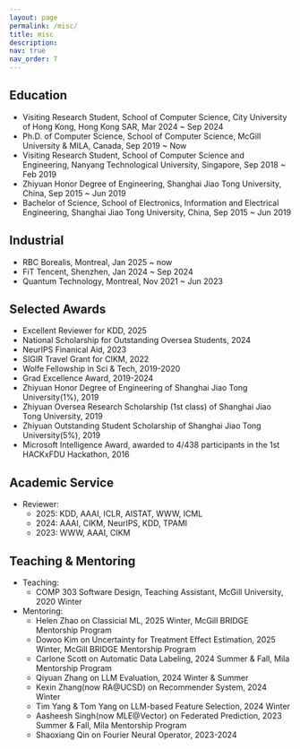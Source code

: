 ```yaml
---
layout: page
permalink: /misc/
title: misc
description: 
nav: true
nav_order: 7
---
```


## Education

- Visiting Research Student, School of Computer Science, City University of Hong Kong, Hong Kong SAR, Mar 2024 ~ Sep 2024
- Ph.D. of Computer Science, School of Computer Science, McGill University & MILA, Canada, Sep 2019 ~ Now
- Visiting Research Student, School of Computer Science and Engineering, Nanyang Technological University, Singapore, Sep 2018 ~ Feb 2019
- Zhiyuan Honor Degree of Engineering, Shanghai Jiao Tong University, China, Sep 2015 ~ Jun 2019
- Bachelor of Science, School of Electronics, Information and Electrical Engineering, Shanghai Jiao Tong University, China, Sep 2015 ~ Jun 2019


## Industrial

- RBC Borealis, Montreal, Jan 2025 ~ now
- FiT Tencent, Shenzhen, Jan 2024 ~ Sep 2024
- Quantum Technology, Montreal, Nov 2021 ~ Jun 2023
<!-- - Research Intern, Huawei Noah’s Ark Lab, Montreal Research Center, Nov. 2021 ~ Jun. 2023 -->
<!-- - Research Intern, Huawei Noah’s Ark Lab, Shenzhen Research Center, Mar. 2021 ~ Aug. 2021 -->


## Selected Awards
- Excellent Reviewer for KDD, 2025
- National Scholarship for Outstanding Oversea Students, 2024
- NeurIPS Finanical Aid, 2023
- SIGIR Travel Grant for CIKM, 2022
- Wolfe Fellowship in Sci & Tech, 2019-2020
- Grad Excellence Award, 2019-2024
- Zhiyuan Honor Degree of Engineering of Shanghai Jiao Tong University(1%), 2019
- Zhiyuan Oversea Research Scholarship (1st class) of Shanghai Jiao Tong University, 2019
- Zhiyuan Outstanding Student Scholarship of Shanghai Jiao Tong University(5%), 2019
- Microsoft Intelligence Award, awarded to 4/438 participants in the 1st HACKxFDU Hackathon, 2016

## Academic Service

- Reviewer:
  - 2025: KDD, AAAI, ICLR, AISTAT, WWW, ICML
  - 2024: AAAI, CIKM, NeurIPS, KDD, TPAMI
  - 2023: WWW, AAAI, CIKM

## Teaching & Mentoring

- Teaching:
  - COMP 303 Software Design, Teaching Assistant, McGill University, 2020 Winter
- Mentoring:
  - Helen Zhao on Classicial ML, 2025 Winter, McGill BRIDGE Mentorship Program
  - Dowoo Kim on Uncertainty for Treatment Effect Estimation, 2025 Winter, McGill BRIDGE Mentorship Program
  - Carlone Scott on Automatic Data Labeling, 2024 Summer & Fall, Mila Mentorship Program
  - Qiyuan Zhang on LLM Evaluation, 2024 Winter & Summer
  - Kexin Zhang(now RA@UCSD) on Recommender System, 2024 Winter
  - Tim Yang & Tom Yang on LLM-based Feature Selection, 2024 Winter
  - Aasheesh Singh(now MLE@Vector) on Federated Prediction, 2023 Summer & Fall, Mila Mentorship Program
  - Shaoxiang Qin on Fourier Neural Operator, 2023-2024


